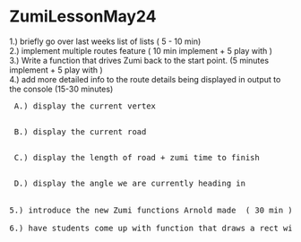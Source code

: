# ZumiLessonMay24


1.) briefly go over last weeks list of lists   ( 5 - 10 min)  <br>
2.) implement multiple routes feature          ( 10 min implement + 5 play with   )  <br>
3.) Write a function that drives Zumi back to the start point. (5 minutes implement + 5 play with )  <br>
4.) add more detailed info to the route details being displayed in output to the console (15-30 minutes) <br>

<pre> A.) display the current vertex <br>
<pre> B.) display the current road   <br>
<pre> C.) display the length of road + zumi time to finish <br>
<pre> D.) display the angle we are currently heading in   <br>

5.) introduce the new Zumi functions Arnold made  ( 30 min ) <br>
6.) have students come up with function that draws a rect with x money inside of it every time they call the function (rest of class ) 
<br>
